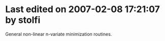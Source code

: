 # Last edited on 2007-02-08 17:21:07 by stolfi
General non-linear n-variate minimization routines.

